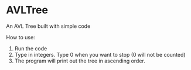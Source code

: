 # AVLTree
An AVL Tree built with simple code

How to use:
1. Run the code
2. Type in integers. Type 0 when you want to stop (0 will not be counted)
3. The program will print out the tree in ascending order.
